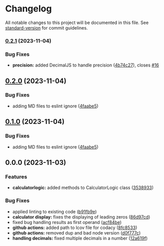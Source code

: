 # Changelog

All notable changes to this project will be documented in this file. See [standard-version](https://github.com/conventional-changelog/standard-version) for commit guidelines.

### [0.2.1](https://github.com/angelxmoreno/simple-calculator-logic/compare/v0.2.0...v0.2.1) (2023-11-04)


### Bug Fixes

* **precision:** added DecimalJS to handle precision ([4b74c27](https://github.com/angelxmoreno/simple-calculator-logic/commit/4b74c273b82e8aacf1317df557fc13d3df469125)), closes [#16](https://github.com/angelxmoreno/simple-calculator-logic/issues/16)

## [0.2.0](https://github.com/angelxmoreno/simple-calculator-logic/compare/v0.0.0...v0.2.0) (2023-11-04)


### Bug Fixes

* adding MD files to eslint ignore ([4faabe5](https://github.com/angelxmoreno/simple-calculator-logic/commit/4faabe549b99af0b4b917c01d993b68026e83f5d))

## [0.1.0](https://github.com/angelxmoreno/simple-calculator-logic/compare/v0.0.0...v0.1.0) (2023-11-04)


### Bug Fixes

* adding MD files to eslint ignore ([4faabe5](https://github.com/angelxmoreno/simple-calculator-logic/commit/4faabe549b99af0b4b917c01d993b68026e83f5d))

## 0.0.0 (2023-11-03)


### Features

* **calculatorlogic:** added methods to CalculatorLogic class ([3538933](https://github.com/angelxmoreno/simple-calculator-logic/commit/3538933cdd9e97431d967248cb903a9ca7338241))


### Bug Fixes

* applied linting to existing code ([b91fb9e](https://github.com/angelxmoreno/simple-calculator-logic/commit/b91fb9ed5cf2b996ccdd993f7fbdf06ead323891))
* **calculator display:** fixes the displaying of leading zeros ([86d97cd](https://github.com/angelxmoreno/simple-calculator-logic/commit/86d97cdb3c4d3faadb3860b6d74b95ff83f8354e))
* fixed bug handling results as first operand ([acf84be](https://github.com/angelxmoreno/simple-calculator-logic/commit/acf84bedce0f4ec03350fd1328ffaca36d77f29f))
* **github actions:** added path to lcov file for codacy ([8fc8533](https://github.com/angelxmoreno/simple-calculator-logic/commit/8fc85335948ac4306d53234985b8aa1cdf49c115))
* **github actions:** removed dup and bad node version ([d0f777c](https://github.com/angelxmoreno/simple-calculator-logic/commit/d0f777ccbdfd8f9e79d098f2a54f1ac9391eba50))
* **handling decimals:** fixed multiple decimals in a number ([12a619f](https://github.com/angelxmoreno/simple-calculator-logic/commit/12a619f67d0c4316a58d398fa81d6155c2e3accd))
